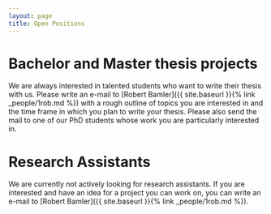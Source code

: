 ```yaml
---
layout: page
title: Open Positions
---
```


# Bachelor and Master thesis projects
We are always interested in talented students who want to write their thesis with us. 
Please write an e-mail to [Robert Bamler]({{ site.baseurl }}{% link _people/1rob.md %}) with a rough outline of topics you are interested in and the time frame in which you plan to write your thesis. Please also send the mail to one of our PhD 
students whose work you are particularly interested in. 

# Research Assistants
We are currently not actively looking for research assistants. If you are interested and have an idea for a project you can work on, 
you can write an e-mail to [Robert Bamler]({{ site.baseurl }}{% link _people/1rob.md %}).
